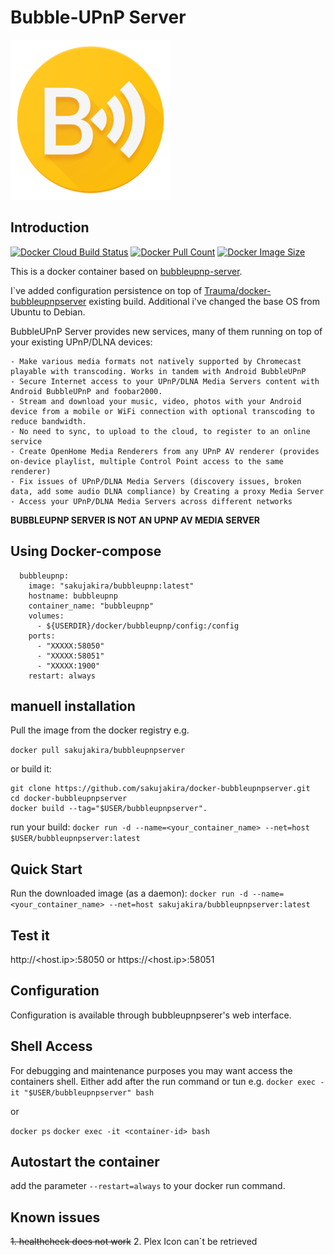 
# Bubble-UPnP Server
![Logo from BubbleUPnP](bubbleupnp_web_logo.png)

## Introduction
[![Docker Cloud Build Status](https://img.shields.io/docker/cloud/build/sakujakira/bubbleupnpserver?style=for-the-badge&logo=docker)](https://hub.docker.com/r/sakujakira/bubbleupnpserver) 
[![Docker Pull Count](https://img.shields.io/docker/pulls/sakujakira/bubbleupnpserver?style=for-the-badge&logo=docker)](https://hub.docker.com/r/sakujakira/bubbleupnpserver)
[![Docker Image Size](https://img.shields.io/docker/image-size/sakujakira/bubbleupnpserver/latest?style=for-the-badge&logo=docker)](https://hub.docker.com/r/sakujakira/bubbleupnpserver)

This is a docker container based on [bubbleupnp-server](https://www.bubblesoftapps.com/bubbleupnpserver2/).

I`ve added configuration persistence on top of [Trauma/docker-bubbleupnpserver](https://github.com/Trauma/docker-bubbleupnpserver) existing build. 
Additional i've changed the base OS from Ubuntu to Debian. 

BubbleUPnP Server provides new services, many of them running on top of your existing UPnP/DLNA devices:

	- Make various media formats not natively supported by Chromecast playable with transcoding. Works in tandem with Android BubbleUPnP
	- Secure Internet access to your UPnP/DLNA Media Servers content with Android BubbleUPnP and foobar2000.
	- Stream and download your music, video, photos with your Android device from a mobile or WiFi connection with optional transcoding to reduce bandwidth.
	- No need to sync, to upload to the cloud, to register to an online service
	- Create OpenHome Media Renderers from any UPnP AV renderer (provides on-device playlist, multiple Control Point access to the same renderer)
	- Fix issues of UPnP/DLNA Media Servers (discovery issues, broken data, add some audio DLNA compliance) by Creating a proxy Media Server
	- Access your UPnP/DLNA Media Servers across different networks

**BUBBLEUPNP SERVER IS NOT AN UPNP AV MEDIA SERVER**

## Using Docker-compose

```  
  bubbleupnp:
    image: "sakujakira/bubbleupnp:latest"
    hostname: bubbleupnp
    container_name: "bubbleupnp"
    volumes:
      - ${USERDIR}/docker/bubbleupnp/config:/config
    ports:
      - "XXXXX:58050"
      - "XXXXX:58051"
      - "XXXXX:1900"
    restart: always
```

## manuell installation

Pull the image from the docker registry e.g.

```docker pull sakujakira/bubbleupnpserver```

or build it:  

```
git clone https://github.com/sakujakira/docker-bubbleupnpserver.git
cd docker-bubbleupnpserver
docker build --tag="$USER/bubbleupnpserver".
```
run your build:
```docker run -d --name=<your_container_name> --net=host $USER/bubbleupnpserver:latest```
## Quick Start
Run the downloaded image (as a daemon):
```docker run -d --name=<your_container_name> --net=host sakujakira/bubbleupnpserver:latest```

## Test it
http://<host.ip>:58050 or https://<host.ip>:58051

## Configuration
Configuration is available through bubbleupnpserer's web interface.

## Shell Access
For debugging and maintenance purposes you may want access the containers shell. Either add after the run command or tun e.g.
```docker exec -it "$USER/bubbleupnpserver" bash  ```

or

```docker ps```
```docker exec -it <container-id> bash   ```

## Autostart the container
add the parameter ```--restart=always``` to your docker run command.

## Known issues
~~1. healthcheck does not work~~ 
2. Plex Icon can`t be retrieved

